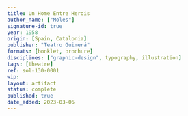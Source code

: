 ```yaml
---
title: Un Home Entre Herois
author_name: ["Moles"]
signature-id: true
year: 1958
origin: [Spain, Catalonia]
publisher: "Teatro Guimerá"
formats: [booklet, brochure]
disciplines: ["graphic-design", typography, illustration]
tags: [theatre]
ref: sol-130-0001
wip:
layout: artifact
status: complete
published: true
date_added: 2023-03-06
---
```

